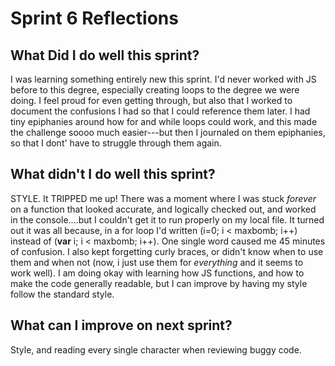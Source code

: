 # Sprint 6 Reflections

## What Did I do well this sprint?
I was learning something entirely new this sprint.  I'd never worked with JS before to this degree, especially creating loops to the degree we were doing.  I feel proud for even getting through, but also that I worked to document the confusions I had so that I could reference them later.  I had tiny epiphanies around how for and while loops could work, and this made the challenge soooo much easier---but then I journaled on them epiphanies, so that I dont' have to struggle through them again.  

## What didn't I do well this sprint?
STYLE.  It TRIPPED me up!  There was a moment where I was stuck _forever_ on a function that looked accurate, and logically checked out, and worked in the console....but I couldn't get it to run properly on my local file.  It turned out it was all because, in a for loop I'd written (i=0; i < maxbomb; i++) instead of (**var** i; i < maxbomb; i++).  One single word caused me 45 minutes of confusion.  I also kept forgetting curly braces, or didn't know when to use them and when not (now, i just use them for _everything_ and it seems to work well).  I am doing okay with learning how JS functions, and how to make the code generally readable, but I can improve by having my style follow the standard style.

## What can I improve on next sprint?
Style, and reading every single character when reviewing buggy code.



